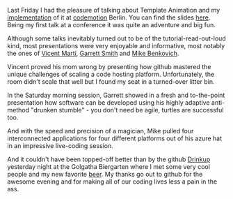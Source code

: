 Last Friday I had the pleasure of talking about Template Animation and my [implementation] of it at [codemotion] Berlin. You can find the slides [here]. Being my first talk at a conference it was quite an adventure and big fun.

Although some talks inevitably turned out to be of the tutorial-read-out-loud kind, most presentations were very enjoyable and informative, most notably the ones of [Vicent Martí], [Garrett Smith] and [Mike Benkovich].

Vincent proved his mom wrong by presenting how github mastered the unique challenges of scaling a code hosting platform. Unfortunately, the room didn't scale that well but I found my seat in a turned-over litter bin. 

In the Saturday morning session, Garrett showed in a fresh and to-the-point presentation how software can be developed using his highly adaptive anti-method "drunken stumble" - you don't need be agile, turtles are successful too.

And with the speed and precision of a magician, Mike pulled four interconnected applications for four different platforms out of his azure hat in an impressive live-coding session.

And it couldn't have been topped-off better than by the github [Drinkup] yesterday night at the Golgatha Biergarten where I met some very cool people and my new favorite [beer]. My thanks go out to github for the awesome evening and for making all of our coding lives less a pain in the ass.

[implementation]: https://github.com/watoki/tempan
[codemotion]: http://berlin.codemotionworld.com/
[here]: ../static/res/nikolas_martens__tempan_talk__commented.pdf

[Vicent Martí]: https://twitter.com/vmg
[Garrett Smith]: http://www.gar1t.com/
[Mike Benkovich]: http://www.benkotips.com/
[Drinkup]: https://github.com/blog/1501-drinkup-in-berlin-tomorrow
[beer]: http://www.brauerei-karg.de/